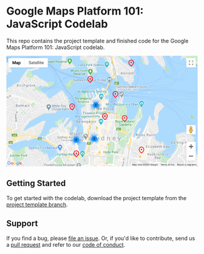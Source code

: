 # Google Maps Platform 101: JavaScript Codelab

This repo contains the project template and finished code for the Google Maps Platform 101: JavaScript codelab.

![App screenshot](screenshot.png)

## Getting Started
To get started with the codelab, download the project template from the [project template branch](https://github.com/googlecodelabs/maps-platform-101-js/tree/project-template).

## Support
If you find a bug, please [file an issue]. Or, if you'd like to contribute, send us a [pull request] and refer to our [code of conduct].

[codelab]: https://codelabs.developers.google.com/codelabs/maps-platform-101-js/index.html
[file an issue]: https://github.com/googlecodelabs/maps-platform-101-js/issues
[pull request]:  https://github.com/googlecodelabs/maps-platform-101-js/compare
[code of conduct]: CODE_OF_CONDUCT.md
